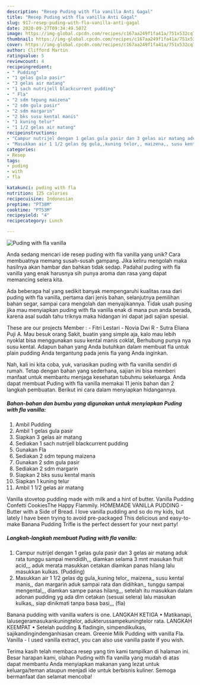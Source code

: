 ```yaml
---
description: "Resep Puding with fla vanilla Anti Gagal"
title: "Resep Puding with fla vanilla Anti Gagal"
slug: 917-resep-puding-with-fla-vanilla-anti-gagal
date: 2020-09-27T09:34:49.507Z
image: https://img-global.cpcdn.com/recipes/c167aa249f1fa41a/751x532cq70/puding-with-fla-vanilla-foto-resep-utama.jpg
thumbnail: https://img-global.cpcdn.com/recipes/c167aa249f1fa41a/751x532cq70/puding-with-fla-vanilla-foto-resep-utama.jpg
cover: https://img-global.cpcdn.com/recipes/c167aa249f1fa41a/751x532cq70/puding-with-fla-vanilla-foto-resep-utama.jpg
author: Clifford Martin
ratingvalue: 5
reviewcount: 4
recipeingredient:
- " Pudding"
- "1 gelas gula pasir"
- "3 gelas air matang"
- "1 sach nutrijell blackcurrent pudding"
- " Fla"
- "2 sdm tepung maizena"
- "2 sdm gula pasir"
- "2 sdm margarin"
- "2 bks susu kental manis"
- "1 kuning telur"
- "1 1/2 gelas air matang"
recipeinstructions:
- "Campur nutrijel dengan 1 gelas gula pasir dan 3 gelas air matang aduk rata tunggu sampai mendidih,,, diamkan selama 3 mnt masukan fruit acid,,, aduk merata masukkan cetakan diamkan panas hilang lalu masukkan kulkas. (Pudding)"
- "Masukkan air 1 1/2 gelas dg gula,,kuning telor,, maizena,, susu kental manis,, dan margarin aduk sampai rata dan didihkan,, tunggu sampai mengental,,, diamkan sampe panas hilang,,, setelah itu masukkan dalam adonan pudding yg ada dlm cetakan (sesuai selera) lalu masukan kulkas,, siap dinikmati tanpa basa basi,,, (fla)"
categories:
- Resep
tags:
- puding
- with
- fla

katakunci: puding with fla 
nutrition: 125 calories
recipecuisine: Indonesian
preptime: "PT38M"
cooktime: "PT53M"
recipeyield: "4"
recipecategory: Lunch

---
```



![Puding with fla vanilla](https://img-global.cpcdn.com/recipes/c167aa249f1fa41a/751x532cq70/puding-with-fla-vanilla-foto-resep-utama.jpg)

Anda sedang mencari ide resep puding with fla vanilla yang unik? Cara membuatnya memang susah-susah gampang. Jika keliru mengolah maka hasilnya akan hambar dan bahkan tidak sedap. Padahal puding with fla vanilla yang enak harusnya sih punya aroma dan rasa yang dapat memancing selera kita.

Ada beberapa hal yang sedikit banyak mempengaruhi kualitas rasa dari puding with fla vanilla, pertama dari jenis bahan, selanjutnya pemilihan bahan segar, sampai cara mengolah dan menyajikannya. Tidak usah pusing jika mau menyiapkan puding with fla vanilla enak di mana pun anda berada, karena asal sudah tahu triknya maka hidangan ini dapat jadi sajian spesial.

These are our projects Member : - Fitri Lestari - Novia Dwi R - Sutra Eliana Puji A. Mau besuk orang Sakit, buatin yang simple aja, kalo mau lebih nyoklat bisa menggunakan susu kental manis coklat, Berhubung punya nya susu kental. Adapun bahan yang Anda butuhkan dalam membuat fla untuk plain pudding Anda tergantung pada jenis fla yang Anda inginkan.


Nah, kali ini kita coba, yuk, variasikan puding with fla vanilla sendiri di rumah. Tetap dengan bahan yang sederhana, sajian ini bisa memberi manfaat untuk membantu menjaga kesehatan tubuhmu sekeluarga. Anda dapat membuat Puding with fla vanilla memakai 11 jenis bahan dan 2 langkah pembuatan. Berikut ini cara dalam menyiapkan hidangannya.

<!--inarticleads1-->

##### Bahan-bahan dan bumbu yang digunakan untuk menyiapkan Puding with fla vanilla:

1. Ambil  Pudding
1. Ambil 1 gelas gula pasir
1. Siapkan 3 gelas air matang
1. Sediakan 1 sach nutrijell blackcurrent pudding
1. Gunakan  Fla
1. Sediakan 2 sdm tepung maizena
1. Gunakan 2 sdm gula pasir
1. Sediakan 2 sdm margarin
1. Siapkan 2 bks susu kental manis
1. Siapkan 1 kuning telur
1. Ambil 1 1/2 gelas air matang


Vanilla stovetop pudding made with milk and a hint of butter. Vanilla Pudding Confetti CookiesThe Happy Flammily. HOMEMADE VANILLA PUDDING - Butter with a Side of Bread. I love vanilla pudding and so do my kids, but lately I have been trying to avoid pre-packaged This delicious and easy-to-make Banana Pudding Trifle is the perfect dessert for your next party! 

<!--inarticleads2-->

##### Langkah-langkah membuat Puding with fla vanilla:

1. Campur nutrijel dengan 1 gelas gula pasir dan 3 gelas air matang aduk rata tunggu sampai mendidih,,, diamkan selama 3 mnt masukan fruit acid,,, aduk merata masukkan cetakan diamkan panas hilang lalu masukkan kulkas. (Pudding)
1. Masukkan air 1 1/2 gelas dg gula,,kuning telor,, maizena,, susu kental manis,, dan margarin aduk sampai rata dan didihkan,, tunggu sampai mengental,,, diamkan sampe panas hilang,,, setelah itu masukkan dalam adonan pudding yg ada dlm cetakan (sesuai selera) lalu masukan kulkas,, siap dinikmati tanpa basa basi,,, (fla)


Banana pudding with vanilla wafers is one. LANGKAH KETIGA • Matikanapi, lalusegeramasukankuningtelor, adukterussampekuningtelor rata. LANGKAH KEEMPAT • Setelah pudding &amp; fladingin, simpendikulkas, sajikandingindenganhiasan cream. Greenie Milk Pudding with vanilla Fla. Vanilla - I used vanilla extract, you can also use vanilla paste if you wish. 

Terima kasih telah membaca resep yang tim kami tampilkan di halaman ini. Besar harapan kami, olahan Puding with fla vanilla yang mudah di atas dapat membantu Anda menyiapkan makanan yang lezat untuk keluarga/teman ataupun menjadi ide untuk berbisnis kuliner. Semoga bermanfaat dan selamat mencoba!
